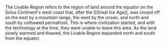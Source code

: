 The Livable Region refers to the region of land around the equator on the Solus Continent's west coast that, after the [[Great Ice Age]], was closed off on the east by a mountain range, the west by the ocean, and north and south by unthawed permafrost. This is where civilization started, and with the technology at the time, they were unable to leave this area. As the land slowly warmed and thawed, the Livable Region expanded north and south from the equator.